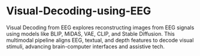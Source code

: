 # Visual-Decoding-using-EEG
Visual Decoding from EEG explores reconstructing images from EEG signals using models like BLIP, MiDAS, VAE, CLIP, and Stable Diffusion. This multimodal pipeline aligns EEG, textual, and depth features to decode visual stimuli, advancing brain-computer interfaces and assistive tech.

